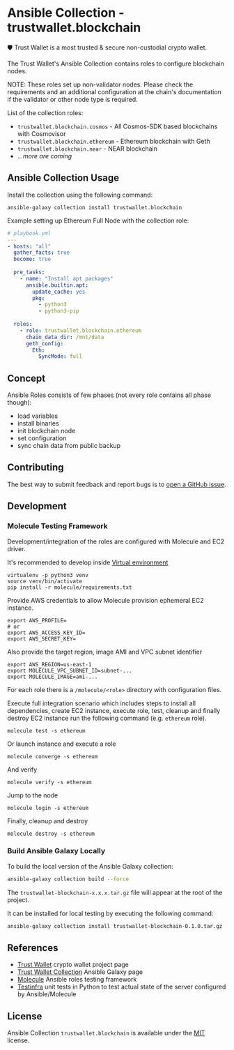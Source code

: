# Ansible Collection - trustwallet.blockchain

:shield: Trust Wallet is a most trusted & secure non-custodial crypto wallet.

The Trust Wallet's Ansible Collection contains roles to configure blockchain nodes.

NOTE: These roles set up non-validator nodes. Please check the requirements and 
an additional configuration at the chain's documentation if the validator or other node
type is required.

List of the collection roles:

* `trustwallet.blockchain.cosmos` - All Cosmos-SDK based blockchains with Cosmovisor
* `trustwallet.blockchain.ethereum` - Ethereum blockchain with Geth
* `trustwallet.blockchain.near` - NEAR blockchain
* _...more are coming_

## Ansible Collection Usage

Install the collection using the following command:

```shell
ansible-galaxy collection install trustwallet.blockchain
```

Example setting up Ethereum Full Node with the collection role:

```yaml
# playbook.yml
---
- hosts: "all"
  gather_facts: true
  become: true
  
  pre_tasks:
    - name: "Install apt packages"
      ansible.builtin.apt:
        update_cache: yes
        pkg:
          - python3
          - python3-pip
  
  roles:
    - role: trustwallet.blockchain.ethereum
      chain_data_dir: /mnt/data
      geth_config:
        Eth:
          SyncMode: full
```

## Concept

Ansible Roles consists of few phases (not every role contains all phase though):

- load variables
- install binaries
- init blockchain node
- set configuration
- sync chain data from public backup

## Contributing

The best way to submit feedback and report bugs is to [open a GitHub issue](https://github.com/trustwallet/ansible-collection-blockchains/issues).

## Development

### Molecule Testing Framework

Development/integration of the roles are configured with Molecule and EC2 driver.

It's recommended to develop inside [Virtual environment](https://virtualenv.pypa.io/en/latest/)

```shell
virtualenv -p python3 venv
source venv/bin/activate
pip install -r molecule/requirements.txt
```

Provide AWS credentials to allow Molecule provision ephemeral EC2 instance.

```shell
export AWS_PROFILE=
# or 
export AWS_ACCESS_KEY_ID=
export AWS_SECRET_KEY=
```

Also provide the target region, image AMI and VPC subnet identifier

```shell
export AWS_REGION=us-east-1
export MOLECULE_VPC_SUBNET_ID=subnet-...
export MOLECULE_IMAGE=ami-...
```

For each role there is a `/molecule/<role>` directory with configuration files.

Execute full integration scenario which includes steps to install all dependencies, create EC2 instance, execute role, test, cleanup and finally destroy EC2 instance run the following command (e.g. `ethereum` role).

```shell
molecule test -s ethereum
```

Or launch instance and execute a role

```shell
molecule converge -s ethereum
```

And verify

```shell
molecule verify -s ethereum
```

Jump to the node

```shell
molecule login -s ethereum
```

Finally, cleanup and destroy

```shell
molecule destroy -s ethereum
```

### Build Ansible Galaxy Locally

To build the local version of the Ansible Galaxy collection:

```sh
ansible-galaxy collection build --force
```

The `trustwallet-blockchain-x.x.x.tar.gz` file will appear at the root of the project.

It can be installed for local testing by executing the following command:

```sh
ansible-galaxy collection install trustwallet-blockchain-0.1.0.tar.gz --force
```

## References

* [Trust Wallet](https://trustwallet.com) crypto wallet project page
* [Trust Wallet Collection](https://galaxy.ansible.com/trustwallet/blockchain) Ansible Galaxy page
* [Molecule](https://molecule.readthedocs.io/en/latest/index.html) Ansible roles testing framework
* [Testinfra](https://testinfra.readthedocs.io/en/latest/) unit tests in Python to test actual state of the server configured by Ansible/Molecule

## License

Ansible Collection `trustwallet.blockchain` is available under the [MIT](LICENSE) license.
